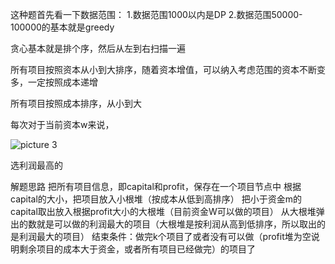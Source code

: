这种题首先看一下数据范围：
1.数据范围1000以内是DP
2.数据范围50000-100000的基本就是greedy

贪心基本就是排个序，然后从左到右扫描一遍

所有项目按照资本从小到大排序，随着资本增值，可以纳入考虑范围的资本不断变多，一定按照成本递增

所有项目按照成本排序，从小到大

每次对于当前资本w来说， 

![picture 3](https://i.loli.net/2021/09/08/SeuD2iB176UdKCk.png)  

选利润最高的

解题思路
把所有项目信息，即capital和profit，保存在一个项目节点中
根据capital的大小，把项目放入小根堆（按成本从低到高排序）
把小于资金m的capital取出放入根据profit大小的大根堆（目前资金W可以做的项目）
从大根堆弹出的数就是可以做的利润最大的项目（大根堆是按利润从高到低排序，所以取出的是利润最大的项目）
结束条件：做完k个项目了或者没有可以做（profit堆为空说明剩余项目的成本大于资金，或者所有项目已经做完）的项目了
